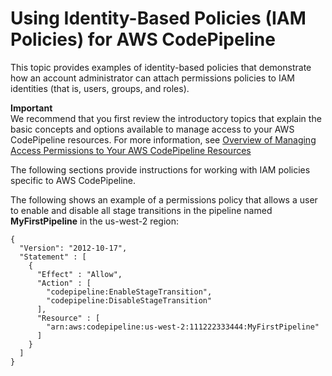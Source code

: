 # Using Identity\-Based Policies \(IAM Policies\) for AWS CodePipeline<a name="iam-identity-based-access-control"></a>

This topic provides examples of identity\-based policies that demonstrate how an account administrator can attach permissions policies to IAM identities \(that is, users, groups, and roles\)\.

**Important**  
We recommend that you first review the introductory topics that explain the basic concepts and options available to manage access to your AWS CodePipeline resources\. For more information, see [Overview of Managing Access Permissions to Your AWS CodePipeline Resources](iam-access-control-identity-based.md)

The following sections provide instructions for working with IAM policies specific to AWS CodePipeline\. 

The following shows an example of a permissions policy that allows a user to enable and disable all stage transitions in the pipeline named **MyFirstPipeline** in the us\-west\-2 region:

```
{
  "Version": "2012-10-17",
  "Statement" : [
    {
      "Effect" : "Allow",
      "Action" : [
        "codepipeline:EnableStageTransition",
        "codepipeline:DisableStageTransition"
      ],
      "Resource" : [
        "arn:aws:codepipeline:us-west-2:111222333444:MyFirstPipeline"
      ]
    }
  ]
}
```